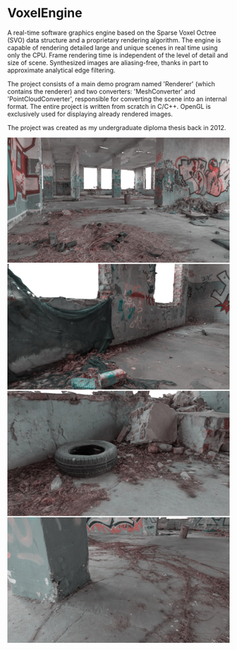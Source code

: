 # VoxelEngine

A real-time software graphics engine based on the Sparse Voxel Octree (SVO) data structure and a proprietary rendering algorithm. The engine is capable of rendering detailed large and unique scenes in real time using only the CPU. Frame rendering time is independent of the level of detail and size of scene. Synthesized images are aliasing-free, thanks in part to approximate analytical edge filtering.

The project consists of a main demo program named 'Renderer' (which contains the renderer) and two converters: 'MeshConverter' and 'PointCloudConverter', responsible for converting the scene into an internal format. The entire project is written from scratch in C/C++. OpenGL is exclusively used for displaying already rendered images.

The project was created as my undergraduate diploma thesis back in 2012.

![VoxelEngine](images/1.png)
![VoxelEngine](images/2.png)
![VoxelEngine](images/3.png)
![VoxelEngine](images/4.png)
